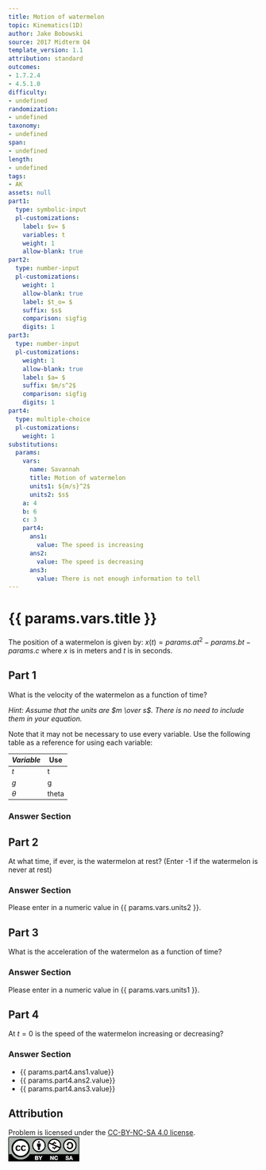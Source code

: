 ```yaml
---
title: Motion of watermelon
topic: Kinematics(1D)
author: Jake Bobowski
source: 2017 Midterm Q4
template_version: 1.1
attribution: standard
outcomes:
- 1.7.2.4
- 4.5.1.0
difficulty:
- undefined
randomization:
- undefined
taxonomy:
- undefined
span:
- undefined
length:
- undefined
tags:
- AK
assets: null
part1:
  type: symbolic-input
  pl-customizations:
    label: $v= $
    variables: t
    weight: 1
    allow-blank: true
part2:
  type: number-input
  pl-customizations:
    weight: 1
    allow-blank: true
    label: $t_o= $
    suffix: $s$
    comparison: sigfig
    digits: 1
part3:
  type: number-input
  pl-customizations:
    weight: 1
    allow-blank: true
    label: $a= $
    suffix: $m/s^2$
    comparison: sigfig
    digits: 1
part4:
  type: multiple-choice
  pl-customizations:
    weight: 1
substitutions:
  params:
    vars:
      name: Savannah
      title: Motion of watermelon
      units1: ${m/s}^2$
      units2: $s$
    a: 4
    b: 6
    c: 3
    part4:
      ans1:
        value: The speed is increasing
      ans2:
        value: The speed is decreasing
      ans3:
        value: There is not enough information to tell
---
```

# {{ params.vars.title }}
The position of a watermelon is given by:
$x(t) = {{ params.a }}t^2 - {{ params.b}}t - {{ params.c }}$
where $x$ is in meters and $t$ is in seconds.

## Part 1

What is the velocity of the watermelon as a function of time?

_Hint: Assume that the units are $m \over s$. There is no need to include them in your equation._

Note that it may not be necessary to use every variable. Use the following table as a reference for using each variable:

| $Variable$ | Use   |
|----------|-------|
| $t$  | t  |
| $g$      | g     |
| $\theta$ | theta |

### Answer Section

## Part 2

At what time, if ever, is the watermelon at rest? (Enter -1 if the watermelon is never at rest)

### Answer Section

Please enter in a numeric value in {{ params.vars.units2 }}.

## Part 3

What is the acceleration of the watermelon as a function of time?

### Answer Section

Please enter in a numeric value in {{ params.vars.units1 }}.

## Part 4

At $t=0$ is the speed of the watermelon increasing or decreasing?

### Answer Section

- {{ params.part4.ans1.value}}
- {{ params.part4.ans2.value}}
- {{ params.part4.ans3.value}}

## Attribution

Problem is licensed under the [CC-BY-NC-SA 4.0 license](https://creativecommons.org/licenses/by-nc-sa/4.0/).<br> ![The Creative Commons 4.0 license requiring attribution-BY, non-commercial-NC, and share-alike-SA license.](https://raw.githubusercontent.com/firasm/bits/master/by-nc-sa.png)